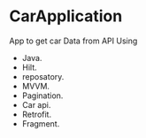 # CarApplication

App to get car Data from API Using

* Java.
* Hilt.
* reposatory.
* MVVM.
* Pagination.
* Car api.
* Retrofit.
* Fragment.
